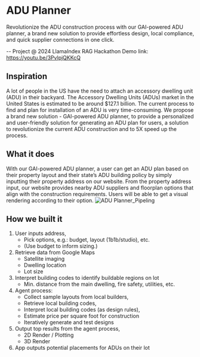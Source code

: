 # ADU Planner
Revolutionize the ADU construction process with our GAI-powered ADU planner, a brand new solution to provide effortless design, local compliance, and quick supplier connections in one click.

-- Project @ 2024 LlamaIndex RAG Hackathon
Demo link: https://youtu.be/3PvlpjQKKcQ

## Inspiration
A lot of people in the US have the need to attach an accessory dwelling unit (ADU) in their backyard.  The Accessory Dwelling Units (ADUs) market in the United States is estimated to be around $127.1 billion. The current process to find and plan for installation of an ADU is very time-consuming. We propose a brand new solution - GAI-powered ADU planner, to provide a personalized and user-friendly solution for generating an ADU plan for users, a solution to revolutionize the current ADU construction and to 5X speed up the process.

## What it does
With our GAI-powered ADU planner, a user can get an ADU plan based on their property layout and their state’s ADU building policy by simply inputting their property address on our website. From the property address input, our website provides nearby ADU suppliers and floorplan options that align with the construction requirements. Users will be able to get a visual rendering according to their option.
![ADU Planner_Pipeling](https://github.com/RJ-Heisenberg/ADU-Planner_rag-a-thon2024/assets/106174661/78a76bfc-3f4c-42fa-a7b0-af60d687774d)

## How we built it
1. User inputs address,
    - Pick options, e.g.: budget, layout (1b1b/studio), etc.
    - (Use budget to inform sizing.)
2. Retrieve data from Google Maps
    - Satellite imaging
    - Dwelling location
    - Lot size
3. Interpret building codes to identify buildable regions on lot
    - Min. distance from the main dwelling, fire safety, utilities, etc.
4. Agent process:
    - Collect sample layouts from local builders,
    - Retrieve local building codes,
    - Interpret local building codes (as design rules),
    - Estimate price per square foot for construction
    - Iteratively generate and test designs
5. Output top results from the agent process,
    - 2D Render / Plotting
    - 3D Render
7. App outputs potential placements for ADUs on their lot

